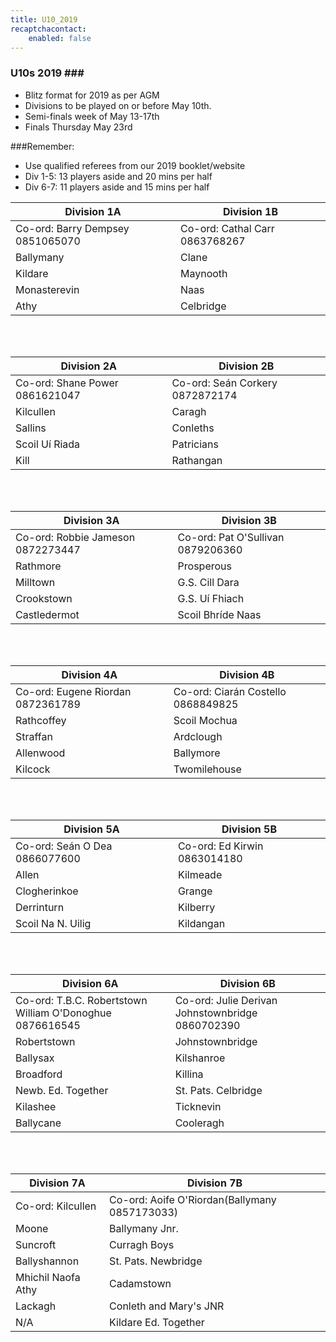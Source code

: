 ```yaml
---
title: U10_2019
recaptchacontact:
    enabled: false
---
```


### U10s 2019 ###
* Blitz format for 2019 as per AGM
* Divisions to be played on or before May 10th.
* Semi-finals week of May 13-17th
* Finals Thursday May 23rd


###Remember:
* Use qualified referees from our 2019 booklet/website
* Div 1-5: 13 players aside and 20 mins per half
* Div 6-7: 11 players aside and 15 mins per half


| Division 1A  | Division 1B |
|--------------|-------------|
| Co-ord: Barry Dempsey 0851065070 | Co-ord: Cathal Carr 0863768267|
|Ballymany    | Clane       |
| Kildare      | Maynooth    |
| Monasterevin | Naas        |
| Athy         | Celbridge   |

<br>
<br>

| Division 2A  | Division 2B |
|--------------|-------------|
|Co-ord: Shane Power  0861621047‬ | Co-ord: Seán Corkery 0872872174| 
|Kilcullen    | Caragh      |
| Sallins      | Conleths    |
| Scoil Uí Riada | Patricians|
| Kill         | Rathangan   |

<br>
<br>

| Division 3A  | Division 3B |
|--------------|-------------|
| Co-ord: Robbie Jameson 0872273447‬ | Co-ord: Pat O'Sullivan 0879206360|
|Rathmore     | Prosperous  |
| Milltown      | G.S. Cill Dara|
| Crookstown | G.S. Uí Fhiach|
| Castledermot | Scoil Bhríde Naas|

<br>
<br>

| Division 4A  | Division 4B |
|--------------|-------------|
|Co-ord: Eugene Riordan 0872361789‬ | Co-ord: Ciarán Costello 0868849825|
| Rathcoffey   | Scoil Mochua|
| Straffan      | Ardclough    |
| Allenwood | Ballymore        |
| Kilcock         | Twomilehouse|

<br>
<br>

| Division 5A  | Division 5B |
|--------------|-------------|
| Co-ord: Seán O Dea 0866077600| Co-ord: Ed Kirwin 0863014180|  
| Allen| Kilmeade|
| Clogherinkoe| Grange|
| Derrinturn | Kilberry|
| Scoil Na N. Uilig| Kildangan|

<br>
<br>

| Division 6A  | Division 6B |
|--------------|-------------|
| Co-ord: T.B.C. Robertstown William O'Donoghue 0876616545  | Co-ord: Julie Derivan Johnstownbridge 0860702390|
| Robertstown      | Johnstownbridge    |
| Ballysax | Kilshanroe        |
| Broadford| Killina    |
| Newb. Ed. Together | St. Pats. Celbridge |
| Kilashee | Ticknevin |
| Ballycane | Cooleragh |

<br>
<br>

| Division 7A  | Division 7B |
|--------------|-------------|
| Co-ord: Kilcullen | Co-ord: Aoife O'Riordan(Ballymany 0857173033)
| Moone | Ballymany Jnr. |
| Suncroft | Curragh Boys|
| Ballyshannon | St. Pats. Newbridge |
| Mhichil Naofa Athy | Cadamstown |
| Lackagh | Conleth and Mary's JNR |
| N/A | Kildare Ed. Together |
